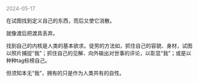 
<span style="color: gray;">2024-05-17</span>

在试图找到定义自己的东西，而后又使它消散。

就像渡后把渡具丢弃。

找到自己的内核是人类的基本欲求。徒劳的方法如，抓住自己的容貌、身材，试图以照片捕捉“我”；抓住自己的见解、向外输出对世事的评论，以彰显“我”；或是以种种tag标榜自己。

但须知本无“我”，拥有的只是作为人类共有的自性。
